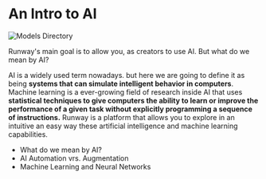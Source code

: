 # An Intro to AI

![Models Directory](https://runway.nyc3.cdn.digitaloceanspaces.com/documentation/store.jpg)

Runway's main goal is to allow you, as creators to use AI. But what do we mean by AI?

AI is a widely used term nowadays. but here we are going to define it as being **systems that can simulate intelligent behavior in computers**. Machine learning is a ever-growing field of research inside AI that uses **statistical techniques to give computers the ability to learn or improve the performance of a given task without explicitly programming a sequence of instructions.** Runway is a platform that allows you to explore in an intuitive an easy way these artificial intelligence and machine learning capabilities.

- What do we mean by AI?
- AI Automation vrs. Augmentation
- Machine Learning and Neural Networks
